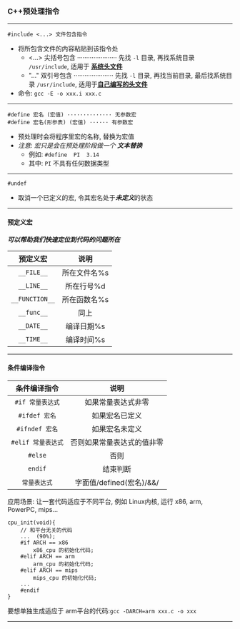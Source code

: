 ### C++预处理指令

---
```
#include <...> 文件包含指令
```

- 将所包含文件的内容粘贴到该指令处
  + <...> 尖括号包含 ······················ 先找 `-l` 目录, 再找系统目录 `/usr/include`, 适用于 <u>**系统头文件**</u>
  + "..." 双引号包含 ······················ 先找 `-l` 目录, 再找当前目录, 最后找系统目录 `/usr/include`, 适用于<u>**自己编写的头文件**</u>
- 命令: `gcc -E -o xxx.i xxx.c`


---
```
#define 宏名 (宏值) ·············· 无参数宏
#define 宏名(形参表) (宏值) ······ 有参数宏
```
- 预处理时会将程序里宏的名称, 替换为宏值
- *注意: 宏只是会在预处理阶段做一个 **文本替换***
  + 例如: `#define  PI  3.14`
  + 其中: `PI` 不具有任何数据类型
---
```
#undef
```
- 取消一个已定义的宏, 令其宏名处于***未定义***的状态
---
#### 预定义宏

***可以帮助我们快速定位到代码的问题所在***

|预定义宏|说明|
|:---:|:---:|
| `__FILE__`     | 所在文件名%s |
| `__LINE__`     | 所在行号%d   |
| `__FUNCTION__` | 所在函数名%s |
| `__func__`     | 同上         |
| `__DATE__`     | 编译日期%s   |
| `__TIME__`     | 编译时间%s   |

---
#### 条件编译指令
| 条件编译指令 | 说明 |
| :---: | :---: |
| `#if 常量表达式` | 如果常量表达式非零|
| `#ifdef 宏名` | 如果宏名已定义 |
| `#ifndef 宏名` | 如果宏名未定义 |
| `#elif 常量表达式` | 否则如果常量表达式的值非零 |
| `#else` | 否则 |
| `endif` | 结束判断|
| `常量表达式` | 字面值/defined(宏名)/&&/||/! | 

应用场景: 让一套代码适应于不同平台, 例如 Linux内核, 运行 x86, arm, PowerPC, mips...
```
cpu_init(void){
    // 和平台无关的代码
    ...  (90%);
    #if ARCH == x86
        x86_cpu 的初始化代码;
    #elif ARCH == arm
        arm_cpu 的初始化代码;
    #elif ARCH == mips
        mips_cpu 的初始化代码;
    ...
    #endif
}
```
要想单独生成适应于 arm平台的代码:`gcc -DARCH=arm xxx.c -o xxx `

---



